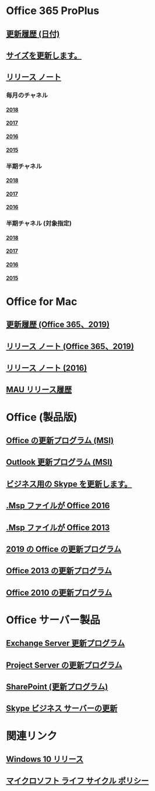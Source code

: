# Office 365 ProPlus
## [更新履歴 (日付)](update-history-office365-proplus-by-date.md)
## [サイズを更新します。](download-sizes-office365-proplus-updates.md)

## [リリース ノート](release-notes-office365-proplus.md)

### 毎月のチャネル
#### [2018](monthly-channel-2018.md)
#### [2017](monthly-channel-2017.md)
#### [2016](monthly-channel-2016.md)
#### [2015](monthly-channel-2015.md)

### 半期チャネル
#### [2018](semi-annual-channel-2018.md)
#### [2017](semi-annual-channel-2017.md)
#### [2016](semi-annual-channel-2016.md)

### 半期チャネル (対象指定)
#### [2018](semi-annual-channel-targeted-2018.md)
#### [2017](semi-annual-channel-targeted-2017.md)
#### [2016](semi-annual-channel-targeted-2016.md)
#### [2015](semi-annual-channel-targeted-2015.md)

# Office for Mac
## [更新履歴 (Office 365、2019)](update-history-office-for-mac.md)
## [リリース ノート (Office 365、2019)](release-notes-office-for-mac.md)
## [リリース ノート (2016)](release-notes-office-2016-mac.md)
## [MAU リリース履歴](release-history-microsoft-autoupdate.md)

# Office (製品版)
## [Office の更新プログラム (MSI)](office-updates-msi.md)
## [Outlook 更新プログラム (MSI)](outlook-updates-msi.md)
## [ビジネス用の Skype を更新します。](https://docs.microsoft.com/SkypeForBusiness/sfb-client-updates)
## [.Msp ファイルが Office 2016](msp-files-office-2016.md)
## [.Msp ファイルが Office 2013](msp-files-office-2013.md)
## [2019 の Office の更新プログラム](update-history-office-2019.md)
## [Office 2013 の更新プログラム](update-history-office-2013.md)
## [Office 2010 の更新プログラム](update-history-office-2010-click-to-run.md)

# Office サーバー製品
## [Exchange Server 更新プログラム](https://technet.microsoft.com/library/hh135098(v=exchg.150).aspx)
## [Project Server の更新プログラム](project-server-updates.md)
## [SharePoint (更新プログラム)](sharepoint-updates.md)
## [Skype ビジネス サーバーの更新](https://docs.microsoft.com/SkypeForBusiness/sfb-server-updates)

# 関連リンク
## [Windows 10 リリース](https://www.microsoft.com/itpro/windows-10/release-information)
## [マイクロソフト ライフ サイクル ポリシー](https://support.microsoft.com/lifecycle)


